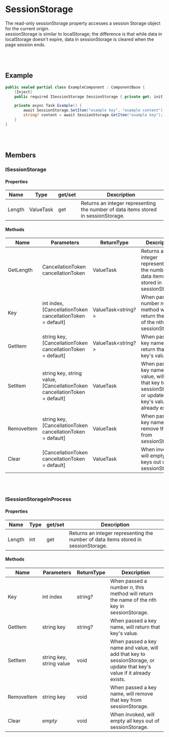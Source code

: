 # SessionStorage

The read-only sessionStorage property accesses a session Storage object for the current origin.  
sessionStorage is similar to localStorage; the difference is that while data in localStorage doesn't expire, data in sessionStorage is cleared when the page session ends.


<br><br />
## Example

```csharp
public sealed partial class ExampleComponent : ComponentBase {
    [Inject]
    public required ISessionStorage SessionStorage { private get; init; }

    private async Task Example() {
        await SessionStorage.SetItem("example key", "example content");
        string? content = await SessionStorage.GetItem("example key"); // returns "example content"
    }
}
```


<br><br />
## Members

### ISessionStorage

#### Properties

| **Name** | **Type**       | get/set | **Dexcription**                                                                    |
| -------- | -------------- | ------- | ---------------------------------------------------------------------------------- |
| Length   | ValueTask<int> | get     | Returns an integer representing the number of data items stored in sessionStorage. |

#### Methods

| **Name**   | **Parameters**                                                            | **ReturnType**     | **Dexcription**                                                                                                         |
| ---------- | ------------------------------------------------------------------------- | ------------------ | ----------------------------------------------------------------------------------------------------------------------- |
| GetLength  | CancellationToken cancellationToken                                       | ValueTask<int>     | Returns an integer representing the number of data items stored in sessionStorage.                                      |
| Key        | int index, [CancellationToken cancellationToken = default]                | ValueTask<string?> | When passed a number *n*, this method will return the name of the nth key in sessionStorage.                            |
| GetItem    | string key, [CancellationToken cancellationToken = default]               | ValueTask<string?> | When passed a key name, will return that key's value.                                                                   |
| SetItem    | string key, string value, [CancellationToken cancellationToken = default] | ValueTask          | When passed a key name and value, will add that key to sessionStorage, or update that key's value if it already exists. |
| RemoveItem | string key, [CancellationToken cancellationToken = default]               | ValueTask          | When passed a key name, will remove that key from sessionStorage.                                                       |
| Clear      | [CancellationToken cancellationToken = default]                           | ValueTask          | When invoked, will empty all keys out of sessionStorage.                                                                |


<br></br>
### ISessionStorageInProcess

#### Properties

| **Name** | **Type** | get/set | **Dexcription**                                                                    |
| -------- | -------- | ------- | ---------------------------------------------------------------------------------- |
| Length   | int      | get     | Returns an integer representing the number of data items stored in sessionStorage. |

#### Methods

| **Name**   | **Parameters**                                                            | **ReturnType**     | **Dexcription**                                             |
| ---------- | ------------------------------------------------------------------------- | ------------------ | ----------------------------------------------------------- |
| Key        | int index                | string? | When passed a number *n*, this method will return the name of the nth key in sessionStorage.                            |
| GetItem    | string key               | string? | When passed a key name, will return that key's value.                                                                   |
| SetItem    | string key, string value | void    | When passed a key name and value, will add that key to sessionStorage, or update that key's value if it already exists. |
| RemoveItem | string key               | void    | When passed a key name, will remove that key from sessionStorage.                                                       |
| Clear      | *empty*                  | void    | When invoked, will empty all keys out of sessionStorage.                                                                |
